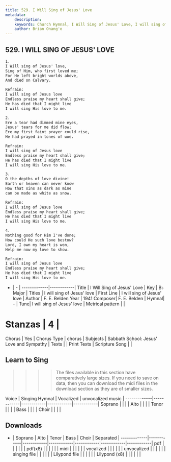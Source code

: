 ```yaml
---
title: 529. I Will Sing of Jesus' Love
metadata:
    description: 
    keywords: Church Hymnal, I Will Sing of Jesus' Love, I will sing of Jesus' love , I will sing of Jesus' love
    author: Brian Onang'o
---
```



## 529. I WILL SING OF JESUS' LOVE

```txt
1.
I Will sing of Jesus' love, 
Sing of Him, who first loved me; 
For He left bright worlds above, 
And died on Calvary. 

Refrain:
I will sing of Jesus love 
Endless praise my heart shall give; 
He has died that I might live 
I will sing His love to me. 

2.
Ere a tear had dimmed mine eyes, 
Jesus' tears for me did flow; 
Ere my first faint prayer could rise, 
He had prayed in tones of woe. 

Refrain:
I will sing of Jesus love 
Endless praise my heart shall give; 
He has died that I might live 
I will sing His love to me. 

3.
O the depths of love divine! 
Earth or heaven can never know 
How that sins as dark as mine 
can be made as white as snow. 

Refrain:
I will sing of Jesus love 
Endless praise my heart shall give; 
He has died that I might live 
I will sing His love to me. 

4.
Nothing good for Him I've done; 
How could He such love bestow? 
Lord, I own my heart is won, 
Help me now my love to show.

Refrain:
I will sing of Jesus love 
Endless praise my heart shall give; 
He has died that I might live 
I will sing His love to me. 

```

- |   -  |
-------------|------------|
Title | I Will Sing of Jesus' Love |
Key | B♭ Major |
Titles | I will sing of Jesus' love |
First Line | I will sing of Jesus' love  |
Author | F. E. Belden
Year | 1941
Composer| F. E. Belden |
Hymnal|  - |
Tune| I will sing of Jesus' love |
Metrical pattern | |
# Stanzas | 4 |
Chorus | Yes |
Chorus Type | chorus |
Subjects | Sabbath School: Jesus' Love and Sympathy |
Texts |  |
Print Texts | 
Scripture Song |  |
  
## Learn to Sing

>>>> The files available in this section have comparatively large sizes. If you need to save on data, then you can download the midi files in the download section as they are of smaller sizes.

Voice |  Singing Hymnal | Vocalized | unvocalized music |
-------------|------------|------------|------------|------------|
Soprano | | | |
Alto | | | |
Tenor | | | |
Bass | | | |
Choir | | | |

## Downloads

- |  Soprano | Alto | Tenor | Bass | Choir | Separated |
-------------|------------|------------|------------|------------|------------|------------|
pdf | | | | | |
pdf(x8) | | | | | |
midi | | | | | |
vocalized | | | | | |
unvocalized | | | | | |
singing file | | | | | |
Lilypond file | | | | | |
Lilypond (x8) | | | | | |
  